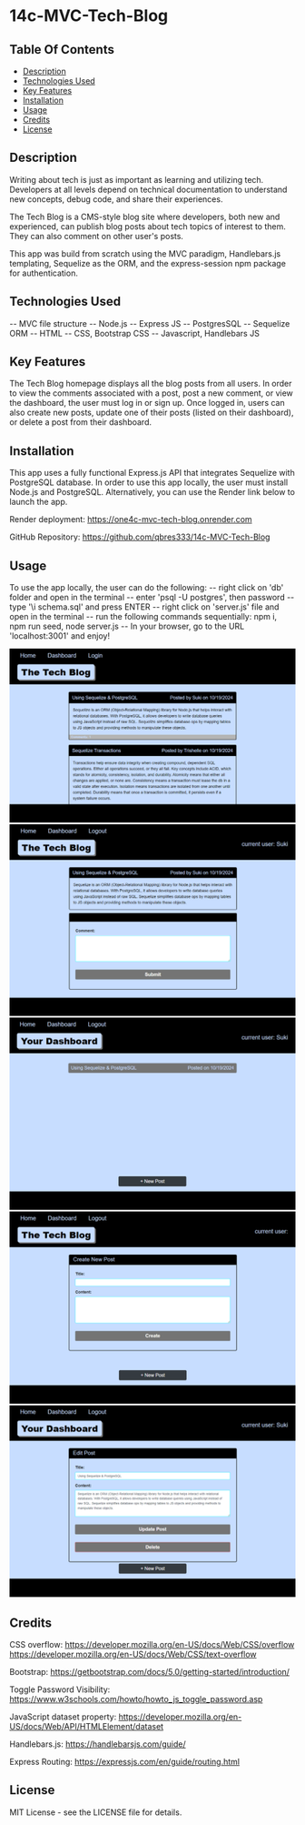 # 14c-MVC-Tech-Blog

## Table Of Contents

- [Description](#description)
- [Technologies Used](#technologiesused)
- [Key Features](#keyfeatures)
- [Installation](#installation)
- [Usage](#usage)
- [Credits](#credits)
- [License](#license)

## Description

Writing about tech is just as important as learning and utilizing tech. Developers at all levels depend on technical documentation to understand new concepts, debug code, and share their experiences.

The Tech Blog is a CMS-style blog site where developers, both new and experienced, can publish blog posts about tech topics of interest to them. They can also comment on other user's posts. 

This app was build from scratch using the MVC paradigm, Handlebars.js templating, Sequelize as the ORM, and the express-session npm package for authentication.

## Technologies Used

-- MVC file structure
-- Node.js
-- Express JS
-- PostgresSQL
-- Sequelize ORM
-- HTML
-- CSS, Bootstrap CSS
-- Javascript, Handlebars JS

## Key Features

The Tech Blog homepage displays all the blog posts from all users. In order to view the comments associated with a post, post a new comment, or view the dashboard, the user must log in or sign up. Once logged in, users can also create new posts, update one of their posts (listed on their dashboard), or delete a post from their dashboard.

## Installation

This app uses a fully functional Express.js API that integrates Sequelize with PostgreSQL database. In order to use this app locally, the user must install Node.js and PostgreSQL. Alternatively, you can use the Render link below to launch the app.

Render deployment:
https://one4c-mvc-tech-blog.onrender.com

GitHub Repository:
https://github.com/qbres333/14c-MVC-Tech-Blog

## Usage

To use the app locally, the user can do the following:
    -- right click on 'db' folder and open in the terminal
    -- enter 'psql -U postgres', then password
    -- type '\i schema.sql' and press ENTER
    -- right click on 'server.js' file and open in the terminal
    -- run the following commands sequentially: npm i, npm run seed, node server.js
    -- In your browser, go to the URL 'localhost:3001' and enjoy!

![homepage](public/images/homepage.png)
![add comment page](public/images/add-comment.png)
![dashboard](public/images/dashboard.png)
![new post](public/images/new-post.png)
![edit post](public/images/edit-post.png)

## Credits

CSS overflow:
https://developer.mozilla.org/en-US/docs/Web/CSS/overflow
https://developer.mozilla.org/en-US/docs/Web/CSS/text-overflow

Bootstrap:
https://getbootstrap.com/docs/5.0/getting-started/introduction/

Toggle Password Visibility:
https://www.w3schools.com/howto/howto_js_toggle_password.asp

JavaScript dataset property:
https://developer.mozilla.org/en-US/docs/Web/API/HTMLElement/dataset

Handlebars.js:
https://handlebarsjs.com/guide/

Express Routing:
https://expressjs.com/en/guide/routing.html

## License

MIT License - see the LICENSE file for details.